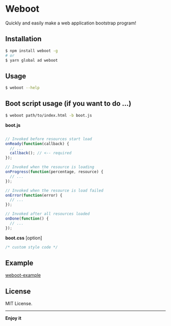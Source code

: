 # Weboot

Quickly and easily make a web application bootstrap program!

## Installation

```sh
$ npm install weboot -g
# or
$ yarn global ad weboot
```

## Usage

```sh
$ weboot --help
```

## Boot script usage (if you want to do ...)

```sh
$ weboot path/to/index.html -b boot.js
```

**boot.js**

```javascript

// Invoked before resources start load
onReady(function(callback) {
  // ...
  callback(); // <-- required
});

// Invoked when the resource is loading
onProgress(function(percentage, resource) {
  // ...
});

// Invoked when the resource is load failed
onError(function(error) {
  // ...
});

// Invoked after all resources loaded
onDone(function() {
  // ...
});

```

**boot.css** [option]

```css
/* custom style code */
```

## Example

[weboot-example](https://github.com/maolion/weboot-example)

## License

MIT License.

----

**Enjoy it**
